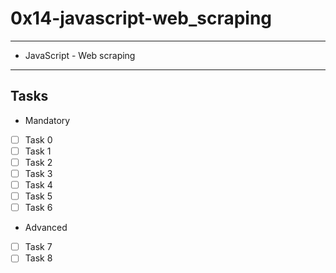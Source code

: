 # 0x14-javascript-web_scraping

---
* JavaScript - Web scraping
---
## Tasks
* Mandatory
- [ ] Task 0
- [ ] Task 1
- [ ] Task 2
- [ ] Task 3
- [ ] Task 4
- [ ] Task 5
- [ ] Task 6
* Advanced
- [ ] Task 7
- [ ] Task 8

